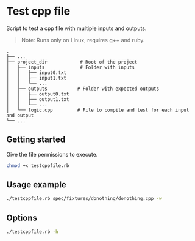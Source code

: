 # Test cpp file

Script to test a cpp file with multiple inputs and outputs.

> Note: Runs only on Linux, requires g++ and ruby.

    .
    ├── ...
    ├── project_dir            # Root of the project
    │   ├── inputs             # Folder with inputs
    │   │   ├── input0.txt
    │   │   ├── input1.txt
    │   │   └── ...
    │   ├── outputs           # Folder with expected outputs
    │   │   ├── output0.txt
    │   │   ├── output1.txt
    │   │   └── ...
    │   └── logic.cpp         # File to compile and test for each input and output
    └── ...

## Getting started

Give the file permissions to execute.
```bash
chmod +x testcppfile.rb
```

## Usage example

```bash
./testcppfile.rb spec/fixtures/donothing/donothing.cpp -w
```

## Options
```bash
./testcppfile.rb -h
```